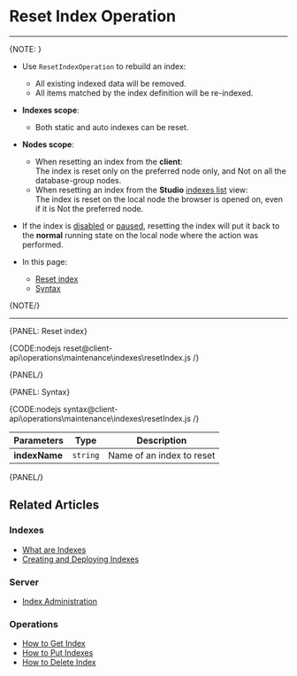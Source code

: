 # Reset Index Operation

---

{NOTE: }

* Use `ResetIndexOperation` to rebuild an index:  
  * All existing indexed data will be removed.  
  * All items matched by the index definition will be re-indexed.  

* **Indexes scope**:  
  * Both static and auto indexes can be reset.

* **Nodes scope**:  
  * When resetting an index from the **client**:  
    The index is reset only on the preferred node only, and Not on all the database-group nodes.  
  * When resetting an index from the **Studio** [indexes list](../../../../studio/database/indexes/indexes-list-view#indexes-list-view---actions) view:  
    The index is reset on the local node the browser is opened on, even if it is Not the preferred node.  

* If the index is [disabled](../../../../client-api/operations/maintenance/indexes/disable-index) 
  or [paused](../../../../client-api/operations/maintenance/indexes/stop-index), resetting the index 
  will put it back to the **normal** running state on the local node where the action was performed.

* In this page:
    * [Reset index](../../../../client-api/operations/maintenance/indexes/set-index-priority#set-priority---single-index)
    * [Syntax](../../../../client-api/operations/maintenance/indexes/set-index-priority#syntax)

{NOTE/}

---

{PANEL: Reset index}

{CODE:nodejs reset@client-api\operations\maintenance\indexes\resetIndex.js /}

{PANEL/}

{PANEL: Syntax}

{CODE:nodejs syntax@client-api\operations\maintenance\indexes\resetIndex.js /}

| Parameters | Type | Description |
| - | - | - |
| **indexName** | `string` | Name of an index to reset |

{PANEL/}

## Related Articles

### Indexes

- [What are Indexes](../../../../indexes/what-are-indexes)
- [Creating and Deploying Indexes](../../../../indexes/creating-and-deploying)

### Server

- [Index Administration](../../../../indexes/index-administration)

### Operations

- [How to Get Index](../../../../client-api/operations/maintenance/indexes/get-index)  
- [How to Put Indexes](../../../../client-api/operations/maintenance/indexes/put-indexes)  
- [How to Delete Index](../../../../client-api/operations/maintenance/indexes/delete-index)
